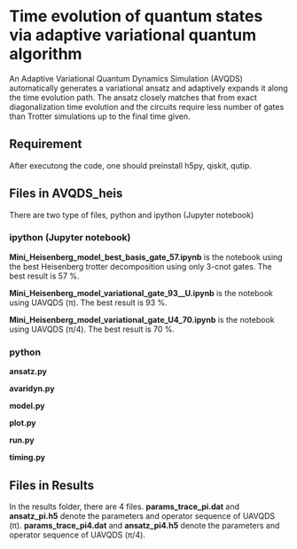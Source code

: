 # Time evolution of quantum states via adaptive variational quantum algorithm

An Adaptive Variational Quantum Dynamics Simulation (AVQDS) automatically generates a variational ansatz and adaptively expands it along the time evolution path. The ansatz closely matches that from exact diagonalization time evolution and the circuits require less number of gates than Trotter simulations up to the final time given.


## Requirement

After executong the code, one should preinstall h5py, qiskit, qutip.

## Files in AVQDS_heis

There are two type of files, python and ipython (Jupyter notebook)

### ipython (Jupyter notebook)

**Mini_Heisenberg_model_best_basis_gate_57.ipynb** is the notebook using the best Heisenberg trotter decomposition using only 3-cnot gates. The best result is 57 %.

**Mini_Heisenberg_model_variational_gate_93__U.ipynb** is the notebook using UAVQDS (π). The best result is 93 %.

**Mini_Heisenberg_model_variational_gate_U4_70.ipynb** is the notebook using UAVQDS (π/4). The best result is 70 %.

### python

**ansatz.py**

**avaridyn.py**

**model.py**

**plot.py**

**run.py**

**timing.py**

## Files in Results 

In the results folder, there are 4 files. **params_trace_pi.dat** and **ansatz_pi.h5**
denote the parameters and operator sequence of UAVQDS (π). **params_trace_pi4.dat**
and **ansatz_pi4.h5** denote the parameters and operator sequence of UAVQDS (π/4).



